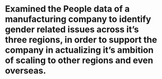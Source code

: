 # Examined the People data of a manufacturing company to identify gender related issues across it’s three regions, in order to support the company in actualizing it’s ambition of scaling to other regions and even overseas.
